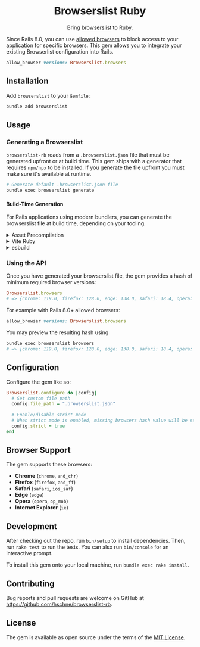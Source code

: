 <div align="center">

# Browserslist Ruby

Bring [browserslist](https://github.com/browserslist/browserslist) to Ruby. 

</div>

Since Rails 8.0, you can use [allowed browsers](https://github.com/rails/rails/pull/50505) to block access to your application for specific browsers. This gem allows you to integrate your existing Browserlist configuration into Rails. 

```ruby
allow_browser versions: Browserslist.browsers
```

## Installation

Add `browserslist` to your `Gemfile`:

```bash
bundle add browserslist
```

## Usage

### Generating a Browserslist

`browserslist-rb` reads from a `.browserslist.json` file that must be generated upfront or at build time. This gem ships with a generator that requires `npm/npx` to be installed. If you generate the file upfront you must make sure it's available at runtime.

```bash
# Generate default .browserslist.json file
bundle exec browserslist generate
```

#### Build-Time Generation

For Rails applications using modern bundlers, you can generate the browserslist file at build time, depending on your tooling.

<details>
<summary>Asset Precompilation</summary>

You may use the built-in rake task to hook into your asset precompilation process. First require the Rake tasks, then enhance your asset precompilation. Add this to your `lib/tasks/assets.rake`:

```ruby
require 'browserslist/rake'

Rake::Task['assets:precompile'].enhance(['browserslist:update'])
```
</details>

<details>
<summary>Vite Ruby</summary>

Add to `vite.config.ts` using a plugin:

```typescript
import { defineConfig } from 'vite'
import { execSync } from 'child_process'

export default defineConfig({
  plugins: [
    {
      name: 'browserslist-generator',
      configResolved() {
        execSync('npx browserslist --json > .browserslist.json')
      }
    }
  ]
})
```
</details>

<details>
<summary>esbuild</summary>

Use a build plugin in your esbuild configuration:

```javascript
require('esbuild').build({
  plugins: [{
    name: 'browserslist-generator',
    setup(build) {
      build.onStart(() => {
        const browserslist = require('browserslist')
        const fs = require('fs')
        fs.writeFileSync('./.browserslist.json', JSON.stringify(browserslist()))
      })
    }
  }]
})
```
</details>


### Using the API

Once you have generated your browserslist file, the gem provides a hash of minimum required browser versions:

```ruby
Browserslist.browsers
# => {chrome: 119.0, firefox: 128.0, edge: 138.0, safari: 18.4, opera: 80.0, ie: false}
```
For example with Rails 8.0+ allowed browsers:

```ruby
allow_browser versions: Browserslist.browsers
```

You may preview the resulting hash using 

```bash
bundle exec browserslist browsers
# => {chrome: 119.0, firefox: 128.0, edge: 138.0, safari: 18.4, opera: 80.0, ie: false}
```


## Configuration

Configure the gem like so:

```ruby
Browserslist.configure do |config|
  # Set custom file path 
  config.file_path = ".browserslist.json"
  
  # Enable/disable strict mode 
  # When strict mode is enabled, missing browsers hash value will be set to false, which in conjunction with `allow_browser` means they will be forbidden from accessing your application.
  config.strict = true
end
```

## Browser Support

The gem supports these browsers:
- **Chrome** (`chrome`, `and_chr`)
- **Firefox** (`firefox`, `and_ff`) 
- **Safari** (`safari`, `ios_saf`)
- **Edge** (`edge`)
- **Opera** (`opera`, `op_mob`)
- **Internet Explorer** (`ie`)

## Development

After checking out the repo, run `bin/setup` to install dependencies. Then, run `rake test` to run the tests. You can also run `bin/console` for an interactive prompt.

To install this gem onto your local machine, run `bundle exec rake install`.

## Contributing

Bug reports and pull requests are welcome on GitHub at https://github.com/hschne/browserslist-rb.

## License

The gem is available as open source under the terms of the [MIT License](https://opensource.org/licenses/MIT).
